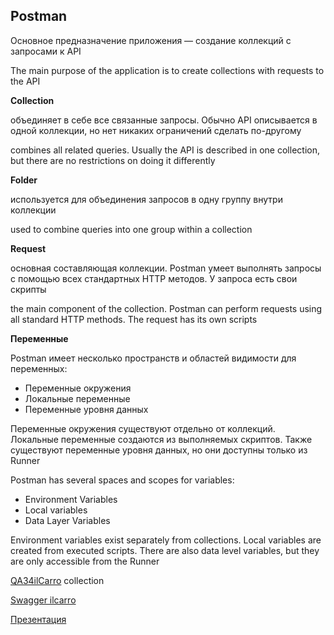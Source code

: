 ## Postman
Основное предназначение приложения — создание коллекций с запросами к API

The main purpose of the application is to create collections with requests to the API

**Collection**

объединяет в себе все связанные запросы. Обычно API описывается в одной коллекции, но нет никаких ограничений сделать по-другому

combines all related queries. Usually the API is described in one collection, but there are no restrictions on doing it differently

**Folder**

используется для объединения запросов в одну группу внутри коллекции

used to combine queries into one group within a collection

**Request**

основная составляющая коллекции. Postman умеет выполнять запросы с помощью всех стандартных HTTP методов. У запроса есть свои скрипты

the main component of the collection. Postman can perform requests using all standard HTTP methods. The request has its own scripts

**Переменные**

Postman имеет несколько пространств и областей видимости для переменных:

- Переменные окружения
- Локальные переменные
- Переменные уровня данных

Переменные окружения существуют отдельно от коллекций. Локальные переменные создаются из выполняемых скриптов. Также существуют переменные уровня данных, но они доступны только из Runner

Postman has several spaces and scopes for variables:

- Environment Variables
- Local variables
- Data Layer Variables

Environment variables exist separately from collections. Local variables are created from executed scripts. There are also data level variables, but they are only accessible from the Runner

[QA34ilCarro](https://api.postman.com/collections/8263422-3463a92c-afc1-4f88-9679-7b9dcd7529e2?access_key=PMAT-01HW7VZGA6CEA05PGBEG2DKS7P) collection 

[Swagger ilcarro](https://ilcarro-backend.herokuapp.com/swagger-ui/index.html#/)

[Презентация](https://docs.google.com/presentation/d/1MQScNG0ov11tGNFSFt5mDV-Gp5f-pQF8iiHMPTzBClk/edit?usp=share_link)
